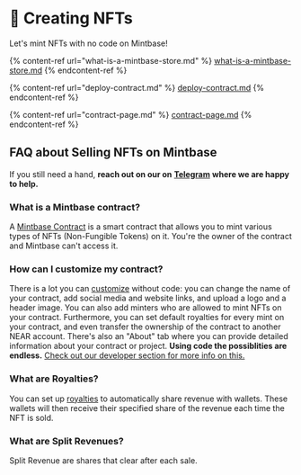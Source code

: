 # 🚀 Creating NFTs

Let's mint NFTs with no code on Mintbase!

{% content-ref url="what-is-a-mintbase-store.md" %}
[what-is-a-mintbase-store.md](what-is-a-mintbase-store.md)
{% endcontent-ref %}

{% content-ref url="deploy-contract.md" %}
[deploy-contract.md](deploy-contract.md)
{% endcontent-ref %}

{% content-ref url="contract-page.md" %}
[contract-page.md](contract-page.md)
{% endcontent-ref %}



## FAQ about Selling NFTs on Mintbase

If you still need a hand, **reach out on our on** [**Telegram**](https://t.me/Mintbase) **where we are happy to help.**



### **What is a Mintbase contract?**

A [Mintbase Contract](what-is-a-mintbase-store.md) is a smart contract that allows you to mint various types of NFTs (Non-Fungible Tokens) on it. You're the owner of the contract and Mintbase can't access it.&#x20;

### **How can I customize my contract?**

There is a lot you can [customize](customize-contract.md) without code: you can change the name of your contract, add social media and website links, and upload a logo and a header image. You can also add minters who are allowed to mint NFTs on your contract. Furthermore, you can set default royalties for every mint on your contract, and even transfer the ownership of the contract to another NEAR account. There's also an "About" tab where you can provide detailed information about your contract or project. **Using code the possiblities are endless.** [Check out our developer section for more info on this.](../../dev/getting-started/)

### **What are Royalties?**

You can set up [royalties](splits.md) to automatically share revenue with wallets. These wallets will then receive their specified share of the revenue each time the NFT is sold.

### What are Split Revenues?

Split Revenue are shares that clear after each sale.
